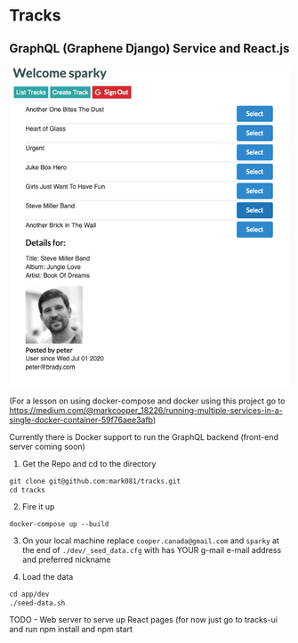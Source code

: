 # Tracks
## GraphQL (Graphene Django) Service and React.js

![Logo](/tracks.png)

(For a lesson on using docker-compose and docker using this project go to https://medium.com/@markcooper_18226/running-multiple-services-in-a-single-docker-container-59f76aee3afb)

Currently there is Docker support to run the GraphQL backend (front-end server coming soon)

1. Get the Repo and cd to the directory
```
git clone git@github.com:mark081/tracks.git
cd tracks
```

2. Fire it up
```
docker-compose up --build
```

3. On your local machine replace `cooper.canada@gmail.com` and `sparky` at the end of `./dev/_seed_data.cfg` with has YOUR g-mail e-mail address and preferred nickname


4. Load the data

```
cd app/dev
./seed-data.sh
```

TODO - Web server to serve up React pages (for now just go to tracks-ui and run npm install and npm start
